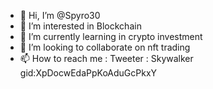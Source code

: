 - 👋 Hi, I’m @Spyro30
- 👀 I’m interested in Blockchain
- 🌱 I’m currently learning in crypto investment 
- 💞️ I’m looking to collaborate on nft trading
- 📫 How to reach me : Tweeter : Skywalker
gid:XpDocwEdaPpKoAduGcPkxY

<!---
Spyro30/Spyro30 is a ✨ special ✨ repository because its `README.md` (this file) appears on your GitHub profile.
You can click the Preview link to take a look at your changes.
--->

